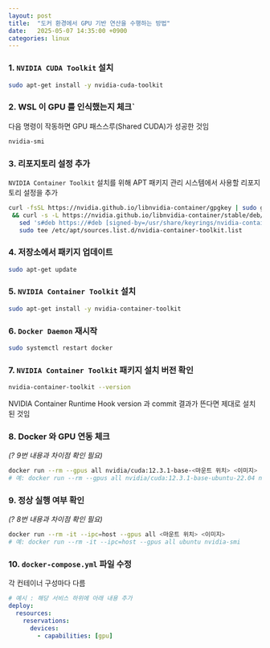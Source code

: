 ```yaml
---
layout: post
title:  "도커 환경에서 GPU 기반 연산을 수행하는 방법"
date:   2025-05-07 14:35:00 +0900
categories: linux
---
```

### 1. `NVIDIA CUDA Toolkit` 설치

```bash
sudo apt-get install -y nvidia-cuda-toolkit
```

### 2. WSL 이 GPU 를 인식했는지 체크`
    
다음 명령이 작동하면 GPU 패스스루(Shared CUDA)가 성공한 것임

```bash
nvidia-smi
```

### 3. 리포지토리 설정 추가

`NVIDIA Container Toolkit` 설치를 위해 APT 패키지 관리 시스템에서 사용할 리포지토리 설정을 추가

```bash
curl -fsSL https://nvidia.github.io/libnvidia-container/gpgkey | sudo gpg --dearmor -o /usr/share/keyrings/nvidia-container-toolkit-keyring.gpg \
 && curl -s -L https://nvidia.github.io/libnvidia-container/stable/deb/nvidia-container-toolkit.list | \
   sed 's#deb https://#deb [signed-by=/usr/share/keyrings/nvidia-container-toolkit-keyring.gpg] https://#g' | \
   sudo tee /etc/apt/sources.list.d/nvidia-container-toolkit.list
```

### 4. 저장소에서 패키지 업데이트

```bash
sudo apt-get update
```

### 5. `NVIDIA Container Toolkit` 설치

```bash
sudo apt-get install -y nvidia-container-toolkit
```

### 6. `Docker Daemon` 재시작

```bash
sudo systemctl restart docker
```

### 7. `NVIDIA Container Toolkit` 패키지 설치 버전 확인

```bash
nvidia-container-toolkit --version
```

NVIDIA Container Runtime Hook version 과 commit 결과가 뜬다면 제대로 설치된 것임

### 8. Docker 와 GPU 연동 체크

*(? 9번 내용과 차이점 확인 필요)*

```bash
docker run --rm --gpus all nvidia/cuda:12.3.1-base-<마운트 위치> <이미지>
# 예: docker run --rm --gpus all nvidia/cuda:12.3.1-base-ubuntu-22.04 nvidia-smi
```

### 9. 정상 실행 여부 확인

*(? 8번 내용과 차이점 확인 필요)*

```bash
docker run --rm -it --ipc=host --gpus all <마운트 위치> <이미지>
# 예: docker run --rm -it --ipc=host --gpus all ubuntu nvidia-smi
```

### 10. `docker-compose.yml` 파일 수정

각 컨테이너 구성마다 다름

```yaml
# 예시 : 해당 서비스 하위에 아래 내용 추가
deploy:
  resources:
    reservations:
      devices:
        - capabilities: [gpu]
```